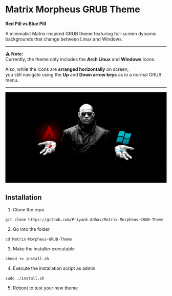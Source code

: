 # Matrix Morpheus GRUB Theme
**Red Pill vs Blue Pill**

A minimalist Matrix-inspired GRUB theme featuring full-screen dynamic backgrounds that change between Linux and Windows.

---

⚠️ **Note:**  
Currently, the theme only includes the **Arch Linux** and **Windows** icons.  
 
Also, while the icons are **arranged horizontally** on screen,  
you still navigate using the **Up** and **Down arrow keys** as in a normal GRUB menu.

---
![Matrix Morpheus GRUB Theme preview showing Arch and Windows boot icons](preview.GIF)
## Installation

1. Clone the repo

```shell
git clone https://github.com/Priyank-Adhav/Matrix-Morpheus-GRUB-Theme
```

2. Go into the folder 

```shell
cd Matrix-Morpheus-GRUB-Theme
```

3. Make the installer executable

```shell
chmod +x install.sh
```

4. Execute the installation script as admin

```shell
sudo ./install.sh
```

5. Reboot to test your new theme

